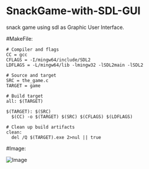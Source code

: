 # SnackGame-with-SDL-GUI
snack game using sdl as Graphic User Interface.

#MakeFile:

    # Compiler and flags
    CC = gcc
    CFLAGS = -I/mingw64/include/SDL2
    LDFLAGS = -L/mingw64/lib -lmingw32 -lSDL2main -lSDL2
    
    # Source and target
    SRC = the_game.c
    TARGET = game
    
    # Build target
    all: $(TARGET)
    
    $(TARGET): $(SRC)
      $(CC) -o $(TARGET) $(SRC) $(CFLAGS) $(LDFLAGS)
    
    # Clean up build artifacts
    clean:
      del /Q $(TARGET).exe 2>nul || true

#Image:

![Image](https://github.com/user-attachments/assets/505a38fd-b68a-42e9-86d9-fcb81110bd1f)

